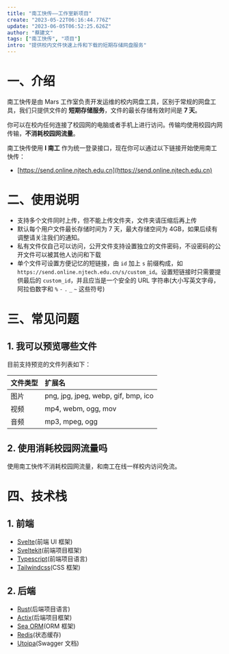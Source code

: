 ```yaml
---
title: "南工快传——工作室新项目"
create: "2023-05-22T06:16:44.776Z"
update: "2023-06-05T06:52:25.626Z"
author: "蔡建文"
tags: ["南工快传", "项目"]
intro: "提供校内文件快速上传和下载的短期存储网盘服务"
---
```


# 一、介绍

南工快传是由 Mars 工作室负责开发运维的校内网盘工具，区别于常规的网盘工具，我们只提供文件的 **短期存储服务**，文件的最长存储有效时间是 **7 天**。

你可以在校内任何连接了校园网的电脑或者手机上进行访问。传输均使用校园内网传输，**不消耗校园网流量**。

南工快传使用 **I 南工** 作为统一登录接口，现在你可以通过以下链接开始使用南工快传：

- [https://send.online.njtech.edu.cn](https://send.online.njtech.edu.cn)

# 二、使用说明

- 支持多个文件同时上传，但不能上传文件夹，文件夹请压缩后再上传
- 默认每个用户文件最长存储时间为 7 天，最大存储空间为 4GB，如果后续有调整请关注我们的通知。
- 私有文件仅自己可以访问，公开文件支持设置独立的文件密码，不设密码的公开文件可以被其他人访问和下载
- 单个文件可设置方便记忆的短链接，由 `id` 加上 `s` 前缀构成，如`https://send.online.njtech.edu.cn/s/custom_id`。设置短链接时只需要提供最后的 `custom_id`，并且应当是一个安全的 URL 字符串(大小写英文字母，阿拉伯数字和 `%` `-` `.` `_` `~` 这些符号)

# 三、常见问题

## 1. 我可以预览哪些文件

目前支持预览的文件列表如下：

| 文件类型 | 扩展名                              |
| :------- | :---------------------------------- |
| 图片     | png, jpg, jpeg, webp, gif, bmp, ico |
| 视频     | mp4, webm, ogg, mov                 |
| 音频     | mp3, mpeg, ogg                      |

## 2. 使用消耗校园网流量吗

使用南工快传不消耗校园网流量，和南工在线一样校内访问免流。

# 四、技术栈

## 1. 前端

- [Svelte](https://svelte.dev)(前端 UI 框架)
- [Sveltekit](https://kit.svelte.dev)(前端项目框架)
- [Typescript](https://www.typescriptlang.org)(前端项目语言)
- [Tailwindcss](https://tailwindcss.com)(CSS 框架)

## 2. 后端

- [Rust](https://www.rust-lang.org)(后端项目语言)
- [Actix](https://actix.rs)(后端项目框架)
- [Sea ORM](https://www.sea-ql.org/SeaORM)(ORM 框架)
- [Redis](https://redis.com)(状态缓存)
- [Utoipa](https://crates.io/crates/utoipa-swagger-ui)(Swagger 文档)
